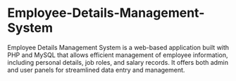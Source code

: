 # Employee-Details-Management-System
Employee Details Management System is a web-based application built with PHP and MySQL that allows efficient management of employee information, including personal details, job roles, and salary records. It offers both admin and user panels for streamlined data entry and management.
